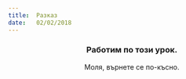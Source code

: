 ```yaml
---
title:  Разказ
date:   02/02/2018
---
```


### <center>Работим по този урок.</center>
<center>Моля, върнете се по-късно.</center>